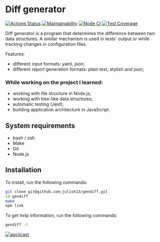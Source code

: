 # Diff generator
[![Actions Status](https://github.com/julish13/gendiff/workflows/hexlet-check/badge.svg)](https://github.com/julish13/gendiff/actions)
[![Maintainability](https://api.codeclimate.com/v1/badges/e585564cb6ca1ead53c6/maintainability)](https://codeclimate.com/github/julish13/gendiff/maintainability)
[![Node CI](https://github.com/julish13/gendiff/actions/workflows/tests.yml/badge.svg)](https://github.com/julish13/gendiff/actions/workflows/tests.yml)
[![Test Coverage](https://api.codeclimate.com/v1/badges/e585564cb6ca1ead53c6/test_coverage)](https://codeclimate.com/github/julish13/gendiff/test_coverage)

Diff generator is a program that determines the difference between two data structures. A similar mechanism is used in tests' output or while tracking changes in configuration files.

Features:

- different input formats: yaml, json;
- different report generation formats: plain text, stylish and json;

### While working on the project I learned:

- working with file structure in Node.js;
- working with tree-like data structures;
- automatic testing (Jest);
- building application architecture in JavaScript.

## System requirements

- bash / zsh
- Make
- Git
- Node.js

## Installation

To install, run the following commands:

```bash
git clone git@github.com:julish13/gendiff.git
cd gendiff
make
npm link
```

To get help information, run the following commands:

```bash
gendiff -h
```

[![asciicast](https://asciinema.org/a/IpPu3PnZDqi2zaB1yqLDrmGc4.svg)](https://asciinema.org/a/IpPu3PnZDqi2zaB1yqLDrmGc4)
